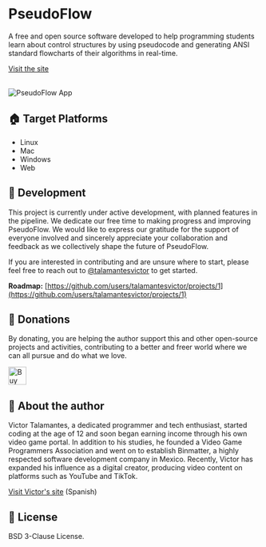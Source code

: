 # PseudoFlow
A free and open source software developed to help programming students learn about control structures by using pseudocode and generating ANSI standard flowcharts of their algorithms in real-time. 

[Visit the site](https://www.pseudoflow.app)<br><br>

![PseudoFlow App](https://www.pseudoflow.app/assets/images/pseudoflow-screenshot.png)

## :house: Target Platforms
- Linux
- Mac
- Windows
- Web

## :hammer: Development
This project is currently under active development, with planned features in the pipeline. We dedicate our free time to making progress and improving PseudoFlow. We would like to express our gratitude for the support of everyone involved and sincerely appreciate your collaboration and feedback as we collectively shape the future of PseudoFlow.

If you are interested in contributing and are unsure where to start, please feel free to reach out to [@talamantesvictor](https://github.com/talamantesvictor) to get started.

**Roadmap:**
[https://github.com/users/talamantesvictor/projects/1](https://github.com/users/talamantesvictor/projects/1)

## :love_letter: Donations 
By donating, you are helping the author support this and other open-source projects and activities, contributing to a better and freer world where we can all pursue and do what we love.

<a href='https://ko-fi.com/Q5Q4D7835' target='_blank'><img height='36' style='border:0px;height:36px;' src='https://storage.ko-fi.com/cdn/kofi3.png?v=3' border='0' alt='Buy Me a Coffee at ko-fi.com' /></a>

## :dog: About the author
Victor Talamantes, a dedicated programmer and tech enthusiast, started coding at the age of 12 and soon began earning income through his own video game portal. In addition to his studies, he founded a Video Game Programmers Association and went on to establish Binmatter, a highly respected software development company in Mexico. Recently, Victor has expanded his influence as a digital creator, producing video content on platforms such as YouTube and TikTok.

[Visit Victor's site](https://www.victortalamantes.com)
(Spanish)

## :scroll: License
BSD 3-Clause License.
